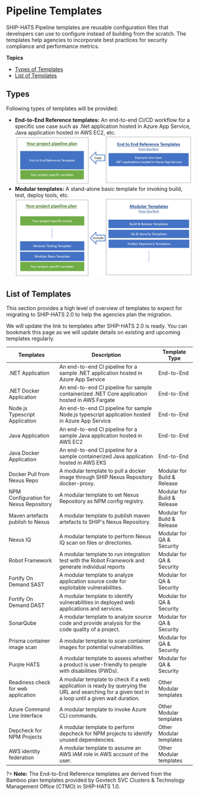 # Pipeline Templates

SHIP-HATS Pipeline templates are reusable configuration files that developers can use to configure instead of building from the scratch. The templates help agencies to incorporate best practices for security compliance and performance metrics.  

**Topics**
- [Types of Templates](#types)
- [List of Templates](#list-of-templates)

## Types

Following types of templates will be provided:

- **End-to-End Reference templates:** An end-to-end CI/CD workflow for a specific use case such as .Net application hosted in Azure App Service, Java application hosted in AWS EC2, etc.  
    ![End-to-End Reference template](template-end-to-end.png)
- **Modular templates:** A stand-alone basic template for invoking build, test, deploy tools, etc.   
    ![Modular template](template-modular.png)

## List of Templates  

This section provides a high level of overview of templates to expect for migrating to SHIP-HATS 2.0 to help the agencies plan the migration.

We will update the link to templates after SHIP-HATS 2.0 is ready. You can bookmark this page as we will update details on existing and upcoming templates regularly.  

|Templates|Description|Template Type|  
|---|---|---|  
.NET Application |An end-to-end CI pipeline for a sample .NET application hosted in Azure App Service|End-to-End   
.NET Docker Application|An end-to-end CI pipeline for sample containerized .NET Core application hosted in AWS Fargate | 	End-to-End  
Node.js Typescript Application 	|An end-to-end CI pipeline for sample Node.js typescript application hosted in Azure App Service | 	End-to-End  
Java Application|An end-to-end CI pipeline for a sample Java application hosted in AWS EC2 | 	End-to-End  
Java Docker Application |An end-to-end CI pipeline for a sample containerized Java application hosted in AWS EKS | 	End-to-End  
Docker Pull from Nexus Repo |A modular template to pull a docker image through SHIP Nexus Repository docker-proxy. 	|Modular for Build & Release  
NPM Configuration for Nexus Repository 	|A modular template to set Nexus Repository as NPM config registry.|Modular for Build & Release   
Maven artefacts publish to Nexus  	|A modular template to publish maven artefacts to SHIP's Nexus Repository.|Modular for Build & Release   
Nexus IQ  	|A modular template to perform Nexus IQ scan on files or directories. 	|Modular for QA & Security   
Robot Framework 	|A modular template to run integration test with the Robot Framework and generate individual reports |Modular for QA & Security
Fortify On Demand SAST 	|A modular template to analyze application source code for exploitable vulnerabilities. |Modular for QA & Security
Fortify On Demand DAST 	|A modular template to identify vulnerabilities in deployed web applications and services. |Modular for QA & Security
SonarQube 	|A modular template to analyze source code and provide analysis for the code quality of a project. |Modular for QA & Security
Prisma container image scan  	|A modular template to scan container images for potential vulnerabilities. |Modular for QA & Security
Purple HATS 	|A modular template to assess whether a product is user-friendly to people with disabilities (PWDs). |Modular for QA & Security  
Readiness check for web application| 	A modular template to check if a web application is ready by querying the URL and searching for a given text in a loop until a given wait duration. 	|Other Modular templates 
Azure Command Line Interface 	|A modular template to invoke Azure CLI commands. |Other Modular templates 
Depcheck for NPM Projects 	|A modular template to perform depcheck for NPM projects to identify unused dependencies. |Other Modular templates 
AWS identity federation 	|A modular template to assume an AWS IAM role in AWS account of the user. |Other Modular templates 

?> **Note:** The End-to-End Reference templates are derived from the Bamboo plan templates provided by Govtech SVC Clusters & Technology Management Office (CTMO) in SHIP-HATS 1.0.  


<!--
## Modular Templates

### Build and Release

### QA and Security

### Others

## End-to-end Reference Templates

### Effort Planning

## Upcoming Migration Updates

-->